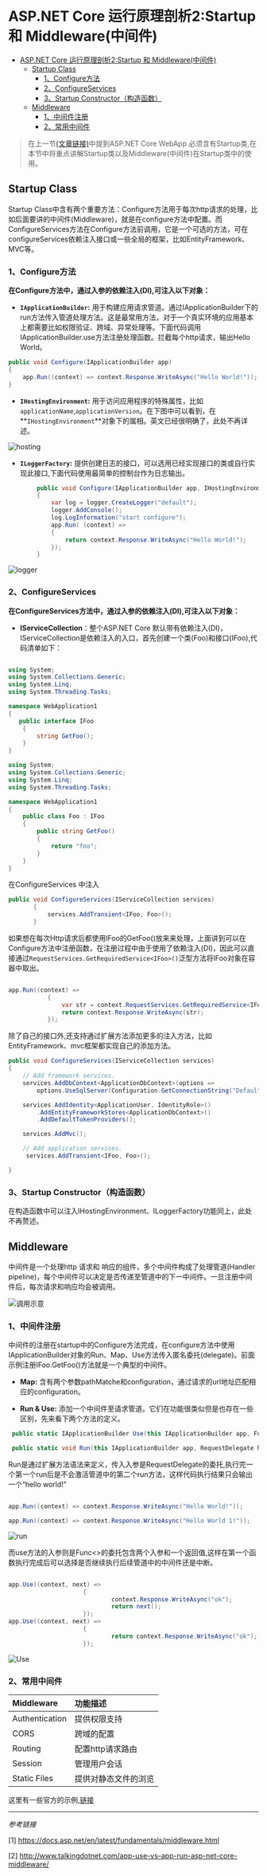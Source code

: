 # ASP.NET Core 运行原理剖析2:Startup 和 Middleware(中间件)

<!-- TOC depthFrom:1 depthTo:6 withLinks:1 updateOnSave:1 orderedList:0 -->

- [ASP.NET Core 运行原理剖析2:Startup 和 Middleware(中间件)](#aspnet-core-运行原理剖析2startup-和-middleware中间件)
	- [Startup Class](#startup-class)
		- [1、Configure方法](#1configure方法)
		- [2、ConfigureServices](#2configureservices)
		- [3、Startup Constructor（构造函数）](#3startup-constructor构造函数)
	- [Middleware](#middleware)
		- [1、中间件注册](#1中间件注册)
		- [2、常用中间件](#2常用中间件)

<!-- /TOC -->

>在上一节[(文章链接)](http://www.cnblogs.com/vipyoumay/p/5613373.html)中提到ASP.NET Core WebApp 必须含有Startup类,在本节中将重点讲解Startup类以及Middleware(中间件)在Startup类中的使用。

## Startup Class
Startup Class中含有两个重要方法：Configure方法用于每次http请求的处理，比如后面要讲的中间件(Middleware)，就是在configure方法中配置。而ConfigureServices方法在Configure方法前调用，它是一个可选的方法，可在configureServices依赖注入接口或一些全局的框架，比如EntityFramework、MVC等。

### 1、Configure方法

**在Configure方法中，通过入参的依赖注入(DI),可注入以下对象：**

* **`IApplicationBuilder`:** 用于构建应用请求管道。通过IApplicationBuilder下的run方法传入管道处理方法。这是最常用方法，对于一个真实环境的应用基本上都需要比如权限验证、跨域、异常处理等。下面代码调用IApplicationBuilder.use方法注册处理函数。拦截每个http请求，输出Hello World。


```cs
public void Configure(IApplicationBuilder app)
{
	app.Run((context) => context.Response.WriteAsync("Hello World!"));
}
```

* **`IHostingEnvironment`:** 用于访问应用程序的特殊属性，比如`applicationName`,`applicationVersion`。在下图中可以看到，在**`IHostingEnvironment`**对象下的属相。英文已经很明确了，此处不再详述。


![hosting](http://qiniu.xdpie.com/47d38eaaf04f5086317a03827e44c605.png?imageView2/2/w/700)

* **`ILoggerFactory`:** 提供创建日志的接口，可以选用已经实现接口的类或自行实现此接口,下面代码使用最简单的控制台作为日志输出。

``` cs
        public void Configure(IApplicationBuilder app, IHostingEnvironment env, ILoggerFactory logger)
        {
            var log = logger.CreateLogger("default");
            logger.AddConsole();
            log.LogInformation("start configure");
            app.Run( (context) =>
            {
                return context.Response.WriteAsync("Hello World!");
            });
        }
```

![logger](http://qiniu.xdpie.com/5b3a9f59c5e22cf0bf3d9f83fe0a6359.png?imageView2/2/w/700)


### 2、ConfigureServices

**在ConfigureServices方法中，通过入参的依赖注入(DI),可注入以下对象：**

* **IServiceCollection**：整个ASP.NET Core 默认带有依赖注入(DI)，IServiceCollection是依赖注入的入口，首先创建一个类(Foo)和接口(IFoo),代码清单如下：

```cs

using System;
using System.Collections.Generic;
using System.Linq;
using System.Threading.Tasks;

namespace WebApplication1
{
   public interface IFoo
    {
        string GetFoo();
    }
}


```

```cs
using System;
using System.Collections.Generic;
using System.Linq;
using System.Threading.Tasks;

namespace WebApplication1
{
    public class Foo : IFoo
    {
        public string GetFoo()
        {
            return "foo";
        }
    }
}

```

在ConfigureServices 中注入

```cs
public void ConfigureServices(IServiceCollection services)
       {
           services.AddTransient<IFoo, Foo>();
       }

```

如果想在每次Http请求后都使用IFoo的GetFoo()放来来处理，上面讲到可以在Configure方法中注册函数，在注册过程中由于使用了依赖注入(DI)，因此可以直接通过`RequestServices.GetRequiredService<IFoo>()`泛型方法将IFoo对象在容器中取出。

```cs

app.Run((context) =>
           {
               var str = context.RequestServices.GetRequiredService<IFoo>().GetFoo();
               return context.Response.WriteAsync(str);
           });

```

除了自己的接口外,还支持通过扩展方法添加更多的注入方法，比如EntityFramework、mvc框架都实现自己的添加方法。

``` cs
public void ConfigureServices(IServiceCollection services)
{
    // Add framework services.
    services.AddDbContext<ApplicationDbContext>(options =>
        options.UseSqlServer(Configuration.GetConnectionString("DefaultConnection")));

    services.AddIdentity<ApplicationUser, IdentityRole>()
        .AddEntityFrameworkStores<ApplicationDbContext>()
        .AddDefaultTokenProviders();

    services.AddMvc();

    // Add application services.
     services.AddTransient<IFoo, Foo>();

}

```


### 3、Startup Constructor（构造函数）
在构造函数中可以注入IHostingEnvironment、ILoggerFactory功能同上，此处不再赘述。

## Middleware
中间件是一个处理http 请求和 响应的组件，多个中间件构成了处理管道(Handler pipeline)，每个中间件可以决定是否传递至管道中的下一中间件。一旦注册中间件后，每次请求和响应均会被调用。

![调用示意](http://qiniu.xdpie.com/9748b3bdfa96bcfb20e7fc9108a0e177.png?imageView2/2/w/700)

### 1、中间件注册
中间件的注册在startup中的Configure方法完成，在configure方法中使用IApplicationBuilder对象的Run、Map、Use方法传入匿名委托(delegate)。前面示例注册IFoo.GetFoo()方法就是一个典型的中间件。

* **Map:** 含有两个参数pathMatche和configuration，通过请求的url地址匹配相应的configuration。

* **Run & Use:** 添加一个中间件至请求管道。它们在功能很类似但是也存在一些区别，先来看下两个方法的定义。

``` cs
 public static IApplicationBuilder Use(this IApplicationBuilder app, Func<HttpContext, Func<Task>, Task> middleware);

 public static void Run(this IApplicationBuilder app, RequestDelegate handler);

```

Run是通过扩展方法语法来定义，传入入参是RequestDelegate的委托,执行完一个第一个run后是不会激活管道中的第二个run方法，这样代码执行结果只会输出一个“hello world!”

```cs

app.Run((context) => context.Response.WriteAsync("Hello World!"));

app.Run((context) => context.Response.WriteAsync("Hello World 1!"));

```

![run](http://qiniu.xdpie.com/5b432f7cd86c1c89779dd77e54d63524.png?imageView2/2/w/700)

而use方法的入参则是Func<>的委托包含两个入参和一个返回值,这样在第一个函数执行完成后可以选择是否继续执行后续管道中的中间件还是中断。

```cs

app.Use((context, next) =>
					 {
							 context.Response.WriteAsync("ok");
							 return next();
					 });
app.Use((context, next) =>
					 {
							 return context.Response.WriteAsync("ok");
					 });

```

![Use](http://qiniu.xdpie.com/4ffa0cb722bc45c0456c7569134e6222.png?imageView2/2/w/700)

### 2、常用中间件

| Middleware    | 功能描述   |
| :------------- | :------------- |
| Authentication       | 提供权限支持     |
| CORS       | 跨域的配置     |
| Routing      | 配置http请求路由     |
| Session      | 管理用户会话     |
| Static Files      | 提供对静态文件的浏览    |

这里有一些官方的示例,[链接](https://github.com/Microsoft-Build-2016/CodeLabs-WebDev/tree/master/Module2-AspNetCore)


---
*参考链接*

[1] https://docs.asp.net/en/latest/fundamentals/middleware.html

[2] http://www.talkingdotnet.com/app-use-vs-app-run-asp-net-core-middleware/
